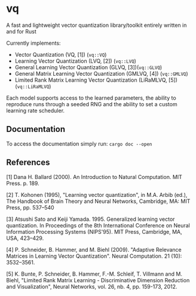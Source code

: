 # vq
A fast and lightweight vector quantization library/toolkit entirely written in and for Rust

Currently implements:
- Vector Quantization (VQ, [1]) (```vq::VQ```)
- Learning Vector Quantization (LVQ, [2]) (```vq::LVQ```)
- General Learning Vector Quantization (GLVQ, [3])(```vq::GLVQ```)
- General Matrix Learning Vector Quantization (GMLVQ, [4]) (```vq::GMLVQ```)
- Limited Rank Matrix Learning Vector Quantization (LiRaMLVQ, [5]) (```vq::LiRaMLVQ```)

Each model supports access to the learned parameters, the ability to reproduce runs through a seeded RNG and the ability to set a custom learning rate scheduler.

## Documentation
To access the documentation simply run:
```cargo doc --open```

## References

[1] Dana H. Ballard (2000). An Introduction to Natural Computation. MIT Press. p. 189.

[2] T. Kohonen (1995), "Learning vector quantization", in M.A. Arbib (ed.), The Handbook of Brain Theory and Neural Networks, Cambridge, MA: MIT Press, pp. 537–540

[3] Atsushi Sato and Keiji Yamada. 1995. Generalized learning vector quantization. In Proceedings of the 8th International Conference on Neural Information Processing Systems (NIPS'95). MIT Press, Cambridge, MA, USA, 423–429.

[4] P. Schneider, B. Hammer, and M. Biehl (2009). "Adaptive Relevance Matrices in Learning Vector Quantization". Neural Computation. 21 (10): 3532–3561.

[5] K. Bunte, P. Schneider, B. Hammer, F.-M. Schleif, T. Villmann and M. Biehl, "Limited Rank Matrix Learning - Discriminative Dimension Reduction and Visualization", Neural Networks, vol. 26, nb. 4, pp. 159-173, 2012.
